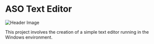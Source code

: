 # **ASO Text Editor**

![Header Image](https://headedforspace.com/wp-content/uploads/2024/04/textedit.png)

This project involves the creation of a simple text editor running in the Windows environment.
